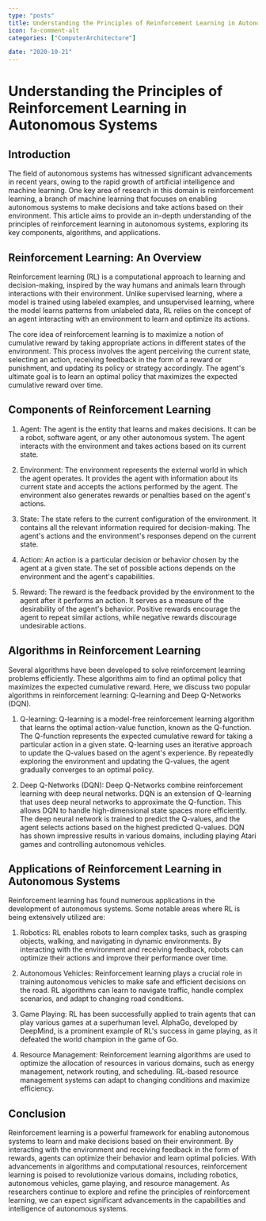 ```yaml
---
type: "posts"
title: Understanding the Principles of Reinforcement Learning in Autonomous Systems
icon: fa-comment-alt
categories: ["ComputerArchitecture"]

date: "2020-10-21"
---
```




# Understanding the Principles of Reinforcement Learning in Autonomous Systems

## Introduction

The field of autonomous systems has witnessed significant advancements in recent years, owing to the rapid growth of artificial intelligence and machine learning. One key area of research in this domain is reinforcement learning, a branch of machine learning that focuses on enabling autonomous systems to make decisions and take actions based on their environment. This article aims to provide an in-depth understanding of the principles of reinforcement learning in autonomous systems, exploring its key components, algorithms, and applications.

## Reinforcement Learning: An Overview

Reinforcement learning (RL) is a computational approach to learning and decision-making, inspired by the way humans and animals learn through interactions with their environment. Unlike supervised learning, where a model is trained using labeled examples, and unsupervised learning, where the model learns patterns from unlabeled data, RL relies on the concept of an agent interacting with an environment to learn and optimize its actions.

The core idea of reinforcement learning is to maximize a notion of cumulative reward by taking appropriate actions in different states of the environment. This process involves the agent perceiving the current state, selecting an action, receiving feedback in the form of a reward or punishment, and updating its policy or strategy accordingly. The agent's ultimate goal is to learn an optimal policy that maximizes the expected cumulative reward over time.

## Components of Reinforcement Learning

1. Agent: The agent is the entity that learns and makes decisions. It can be a robot, software agent, or any other autonomous system. The agent interacts with the environment and takes actions based on its current state.

2. Environment: The environment represents the external world in which the agent operates. It provides the agent with information about its current state and accepts the actions performed by the agent. The environment also generates rewards or penalties based on the agent's actions.

3. State: The state refers to the current configuration of the environment. It contains all the relevant information required for decision-making. The agent's actions and the environment's responses depend on the current state.

4. Action: An action is a particular decision or behavior chosen by the agent at a given state. The set of possible actions depends on the environment and the agent's capabilities.

5. Reward: The reward is the feedback provided by the environment to the agent after it performs an action. It serves as a measure of the desirability of the agent's behavior. Positive rewards encourage the agent to repeat similar actions, while negative rewards discourage undesirable actions.

## Algorithms in Reinforcement Learning

Several algorithms have been developed to solve reinforcement learning problems efficiently. These algorithms aim to find an optimal policy that maximizes the expected cumulative reward. Here, we discuss two popular algorithms in reinforcement learning: Q-learning and Deep Q-Networks (DQN).

1. Q-learning: Q-learning is a model-free reinforcement learning algorithm that learns the optimal action-value function, known as the Q-function. The Q-function represents the expected cumulative reward for taking a particular action in a given state. Q-learning uses an iterative approach to update the Q-values based on the agent's experience. By repeatedly exploring the environment and updating the Q-values, the agent gradually converges to an optimal policy.

2. Deep Q-Networks (DQN): Deep Q-Networks combine reinforcement learning with deep neural networks. DQN is an extension of Q-learning that uses deep neural networks to approximate the Q-function. This allows DQN to handle high-dimensional state spaces more efficiently. The deep neural network is trained to predict the Q-values, and the agent selects actions based on the highest predicted Q-values. DQN has shown impressive results in various domains, including playing Atari games and controlling autonomous vehicles.

## Applications of Reinforcement Learning in Autonomous Systems

Reinforcement learning has found numerous applications in the development of autonomous systems. Some notable areas where RL is being extensively utilized are:

1. Robotics: RL enables robots to learn complex tasks, such as grasping objects, walking, and navigating in dynamic environments. By interacting with the environment and receiving feedback, robots can optimize their actions and improve their performance over time.

2. Autonomous Vehicles: Reinforcement learning plays a crucial role in training autonomous vehicles to make safe and efficient decisions on the road. RL algorithms can learn to navigate traffic, handle complex scenarios, and adapt to changing road conditions.

3. Game Playing: RL has been successfully applied to train agents that can play various games at a superhuman level. AlphaGo, developed by DeepMind, is a prominent example of RL's success in game playing, as it defeated the world champion in the game of Go.

4. Resource Management: Reinforcement learning algorithms are used to optimize the allocation of resources in various domains, such as energy management, network routing, and scheduling. RL-based resource management systems can adapt to changing conditions and maximize efficiency.

## Conclusion

Reinforcement learning is a powerful framework for enabling autonomous systems to learn and make decisions based on their environment. By interacting with the environment and receiving feedback in the form of rewards, agents can optimize their behavior and learn optimal policies. With advancements in algorithms and computational resources, reinforcement learning is poised to revolutionize various domains, including robotics, autonomous vehicles, game playing, and resource management. As researchers continue to explore and refine the principles of reinforcement learning, we can expect significant advancements in the capabilities and intelligence of autonomous systems.